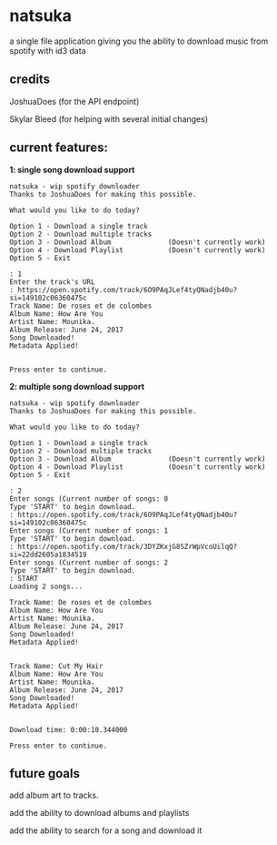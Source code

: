 # natsuka
a single file application giving you the ability to download music from spotify with id3 data
## credits
JoshuaDoes (for the API endpoint)

Skylar Bleed (for helping with several initial changes)

## current features:
**1: single song download support**
```
natsuka - wip spotify downloader
Thanks to JoshuaDoes for making this possible.

What would you like to do today?

Option 1 - Download a single track
Option 2 - Download multiple tracks
Option 3 - Download Album              (Doesn't currently work)
Option 4 - Download Playlist           (Doesn't currently work)
Option 5 - Exit

: 1
Enter the track's URL
: https://open.spotify.com/track/6O9PAqJLef4tyQNadjb40u?si=149102c06360475c
Track Name: De roses et de colombes
Album Name: How Are You
Artist Name: Mounika.
Album Release: June 24, 2017
Song Downloaded!
Metadata Applied!


Press enter to continue.
```

**2: multiple song download support**
```
natsuka - wip spotify downloader
Thanks to JoshuaDoes for making this possible.

What would you like to do today?

Option 1 - Download a single track
Option 2 - Download multiple tracks
Option 3 - Download Album              (Doesn't currently work)
Option 4 - Download Playlist           (Doesn't currently work)
Option 5 - Exit

: 2
Enter songs (Current number of songs: 0
Type 'START' to begin download.
: https://open.spotify.com/track/6O9PAqJLef4tyQNadjb40u?si=149102c06360475c
Enter songs (Current number of songs: 1
Type 'START' to begin download.
: https://open.spotify.com/track/3DYZKxjG8SZrWpVcoUilqQ?si=22dd2605a1834519
Enter songs (Current number of songs: 2
Type 'START' to begin download.
: START
Loading 2 songs...

Track Name: De roses et de colombes
Album Name: How Are You
Artist Name: Mounika.
Album Release: June 24, 2017
Song Downloaded!
Metadata Applied!


Track Name: Cut My Hair
Album Name: How Are You
Artist Name: Mounika.
Album Release: June 24, 2017
Song Downloaded!
Metadata Applied!


Download time: 0:00:10.344000

Press enter to continue.

```

## future goals
add album art to tracks.

add the ability to download albums and playlists

add the ability to search for a song and download it
